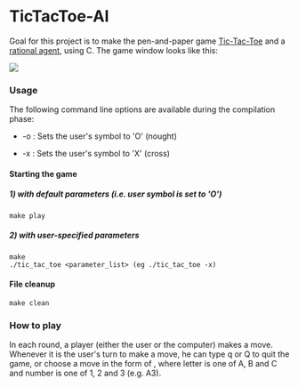 # TicTacToe-AI
Goal for this project is to make the pen-and-paper game [Tic-Tac-Toe](https://en.wikipedia.org/wiki/Tic-tac-toe) and a
[rational agent](https://en.wikipedia.org/wiki/Rational_agent), using C. The game window looks like this:

![](https://i.imgur.com/Xdk4HAt.png)

### Usage
The following command line options are available during the compilation phase:

- \-o : Sets the user's symbol to 'O' (nought)

- \-x : Sets the user's symbol to 'X' (cross)

#### Starting the game
##### 1) with default parameters (i.e. user symbol is set to 'O')
```
make play
```
##### 2) with user-specified parameters
```
make
./tic_tac_toe <parameter_list> (eg ./tic_tac_toe -x)
```

#### File cleanup
```
make clean
```

### How to play
In each round, a player (either the user or the computer) makes a move. Whenever it is the user's
turn to make a move, he can type q or Q to quit the game, or choose a move in the form of
<letter><number>, where letter is one of A, B and C and number is one of 1, 2 and 3 (e.g. A3).
